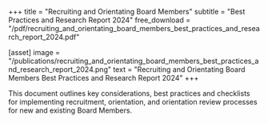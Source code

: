 +++
title = "Recruiting and Orientating Board Members"
subtitle = "Best Practices and Research Report 2024"
free_download = "/pdf/recruiting_and_orientating_board_members_best_practices_and_research_report_2024.pdf"

[asset]
  image = "/publications/recruiting_and_orientating_board_members_best_practices_and_research_report_2024.png"
  text = "Recruiting and Orientating Board Members Best Practices and Research Report 2024"
+++

This document outlines key considerations, best practices and checklists for implementing recruitment, orientation, and orientation review processes for new and existing Board Members.